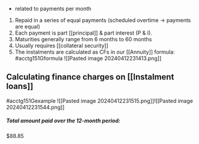 - related to payments per month

1. Repaid in a series of equal payments (scheduled overtime $\rightarrow$ payments are equal)
2. Each payment is part [[principal]] & part interest (P & I).
3. Maturities generally range from 6 months to 60 months
4. Usually requires [[collateral security]]
5. The instalments are calculated as CFs in our [[Annuity]] formula:
	#acctg151Gformula ![[Pasted image 20240412231413.png]]

## Calculating finance charges on [[Instalment loans]]
#acctg151Gexample ![[Pasted image 20240412231515.png]]![[Pasted image 20240412231544.png]]
##### Total amount paid over the 12-month period:
$88.85 